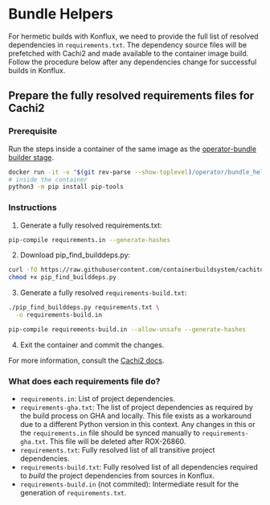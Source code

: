 # Bundle Helpers

For hermetic builds with Konflux, we need to provide the full list of resolved dependencies in `requirements.txt`.
The dependency source files will be prefetched with Cachi2 and made available to the container image build.
Follow the procedure below after any dependencies change for successful builds in Konflux.

## Prepare the fully resolved requirements files for Cachi2

### Prerequisite

Run the steps inside a container of the same image as the [operator-bundle builder stage](../konflux.bundle.Dockerfile).

```bash
docker run -it -v "$(git rev-parse --show-toplevel)/operator/bundle_helpers:/src" --entrypoint /bin/bash -w /src registry.access.redhat.com/ubi9/python-39:latest
# inside the container
python3 -m pip install pip-tools
```

### Instructions

1. Generate a fully resolved requirements.txt:

```bash
pip-compile requirements.in --generate-hashes
```

2. Download pip_find_builddeps.py:

```bash
curl -fO https://raw.githubusercontent.com/containerbuildsystem/cachito/master/bin/pip_find_builddeps.py
chmod +x pip_find_builddeps.py
```

3. Generate a fully resolved `requirements-build.txt`:

```bash
./pip_find_builddeps.py requirements.txt \
  -o requirements-build.in

pip-compile requirements-build.in --allow-unsafe --generate-hashes
```

4. Exit the container and commit the changes.

For more information, consult the [Cachi2 docs](https://github.com/containerbuildsystem/cachi2/blob/main/docs/pip.md#building-from-source).

### What does each requirements file do?

* `requirements.in`: List of project dependencies.
* `requirements-gha.txt`: The list of project dependencies as required by the build process on GHA and locally. This file exists as a workaround due to a different Python version in this context. Any changes in this or the `requirements.in` file should be synced manually to `requirements-gha.txt`. This file will be deleted after ROX-26860.
* `requirements.txt`: Fully resolved list of all transitive project dependencies.
* `requirements-build.txt`: Fully resolved list of all dependencies required to _build_ the project dependencies from sources in Konflux.
* `requirements-build.in` (not commited): Intermediate result for the generation of `requirements.txt`.
